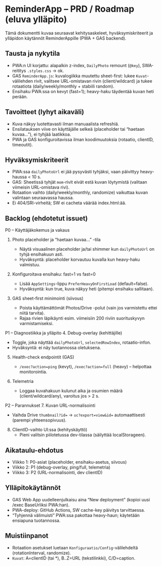 # ReminderApp – PRD / Roadmap (eluva ylläpito)

Tämä dokumentti kuvaa seuraavat kehitysaskeleet, hyväksymiskriteerit ja ylläpidon käytännöt ReminderAppille (PWA + GAS backend).

## Tausta ja nykytila
- PWA:n UI korjattu: alapalkin z-index, `DailyPhoto` remount (`@key`), SWA-reititys `.styles.css` → ok.
- GAS `ReminderApp.js`: kuvalogiikka muutettu sheet-first: lukee `Kuvat`-välilehden rivit, valitsee URL-omistavan rivin (client/wildcard) ja tukee rotaatiota (daily/weekly/monthly + stabiili random).
- Ensihaku PWA:ssa on kevyt (fast=1); heavy-haku täydentää kuvan heti perään.

## Tavoitteet (lyhyt aikaväli)
- Kuva näkyy luotettavasti ilman manuaalista refreshiä.
- Ensilatauksen viive on käyttäjälle selkeä (placeholder tai “haetaan kuvaa…”), ei tyhjää laatikkoa.
- PWA ja GAS konfiguroitavissa ilman koodimuutoksia (rotaatio, clientID, timeoutit).

## Hyväksymiskriteerit
- PWA:ssa `dailyPhotoUrl` ei jää pysyvästi tyhjäksi, vaan päivittyy heavy-haussa < 10 s.
- GAS: Sheetissä tyhjät `mom`-rivit eivät estä kuvan löytymistä (valitaan viimeisin URL-omistava rivi).
- Rotaation vaihto (daily/weekly/monthly, randomize) vaikuttaa kuvan valintaan seuraavassa haussa.
- Ei 404/SRI-virheitä; SW ei cacheta väärää index.html:ää.

## Backlog (ehdotetut issuet)

P0 – Käyttäjäkokemus ja vakaus
1. Photo placeholder ja “haetaan kuvaa…” -tila
   - Näytä visuaalinen placeholder ja/tai shimmer kun `dailyPhotoUrl` on tyhjä ensihakuun asti.
   - Hyväksyntä: placeholder korvautuu kuvalla kun heavy-haku valmistuu.

2. Konfiguroitava ensihaku: fast=1 vs fast=0
   - Lisää `AppSettings`-lippu `PreferHeavyOnFirstLoad` (default=false).
   - Hyväksyntä: kun true, kuva näkyy heti (pitempi ensihaku sallitaan).

3. GAS sheet-first minimointi (siivous)
   - Poista käyttämättömät Photos/Drive -polut (vain jos varmistettu ettei niitä tarvita).
   - Rajaa rivien läpikäynti esim. viimeisiin 200 riviin suorituskyvyn varmistamiseksi.

P1 – Diagnostiikka ja ylläpito
4. Debug-overlay (kehittäjille)
   - Toggle, joka näyttää `dailyPhotoUrl`, `selectedRowIndex`, rotaatio-infon.
   - Hyväksyntä: ei näy tuotannossa oletuksena.

5. Health-check endpointit (GAS)
   - `/exec?action=ping` (kevyt), `/exec?action=full` (heavy) – helpottaa monitorointia.

6. Telemetria
   - Loggaa kuvahakuun kulunut aika ja osumien määrä (client/wildcard/any), varoitus jos > 2 s.

P2 – Parannukset
7. Kuvan URL-normalisointi
   - Vaihda Drive `thumbnail?id=` → `uc?export=view&id=` automaattisesti (parempi yhteensopivuus).

8. ClientID-vaihto UI:ssa (kehityskäyttö)
   - Pieni valitsin piilotetussa dev-tilassa (säilyttää localStorageen).

## Aikataulu-ehdotus
- Viikko 1: P0-asiat (placeholder, ensihaku-asetus, siivous)
- Viikko 2: P1 (debug-overlay, ping/full, telemetria)
- Viikko 3: P2 (URL-normalisointi, dev clientID)

## Ylläpitokäytännöt
- GAS Web App uudelleenjulkaisu aina “New deployment” (kopioi uusi /exec BaseUrliksi PWA:han).
- PWA-deploy: GitHub Actions, SW cache-key päivitys tarvittaessa.
- “Tyhjennä välimuisti” PWA:ssa pakottaa heavy-haun; käytetään ensiapuna tuotannossa.

## Muistiinpanot
- Rotaation asetukset luetaan `Konfiguraatio/Config`-välilehdeltä (rotationInterval, randomize).
- `Kuvat`: A=clientID (tai *), B..Z=URL (tekstilinkki), C/D=caption.


